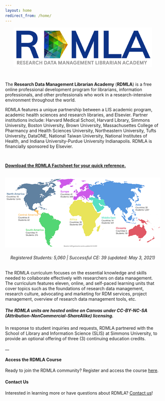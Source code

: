 ```yaml
---
layout: home
redirect_from: /home/
---
```


<p align="center"><img src="images/icons_logos/rdmla_logo/RDMLALogo_Blue_450px.png" alt="RDMLA Logo"></p> <br>

The **Research Data Management Librarian Academy** (**RDMLA**) is a free online professional development program for librarians, information professionals, and other professionals who work in a research-intensive environment throughout the world. 

RDMLA features a unique partnership between a LIS academic program, academic health sciences and research libraries, and Elsevier. Partner institutions include: Harvard Medical School, Harvard Library, Simmons University, Boston University, Brown University, Massachusettes College of Pharmancy and Health Sciences University, Northeastern University, Tufts University, DataONE, National Taiwan University, National Institutes of Health, and Indiana University-Purdue University Indianapolis. RDMLA is financially sponsored by Elsevier.

<br>

**<a href="https://github.com/RDMLA/rdmla.github.io/blob/master/survey-documents/RDMLA Quick Fact Sheet_05-05-21.pdf" target="_blank">Download the RDMLA Factsheet for your quick reference.</a>** <br>
<br>
<p align="center"><img src="/images/display-images/learnerregionmap_05.03.21.png" alt="Map of Student Locations"></p>
<h6 align="center"><em>Registered Students: 5,060  |  Successful CE: 39</em> (updated: May 3, 2021)</h6>

The RDMLA curriculum focuses on the essential knowledge and skills needed to collaborate effectively with researchers on data management. The curriculum features eleven, online, and self-paced learning units that cover topics such as the foundations of research data management, research culture, advocating and marketing for RDM services, project management, overview of research data management tools, etc. <br>

##### **The RDMLA units are hosted online on Canvas under CC-BY-NC-SA (Attribution-NonCommercial-ShareAlike) licensing.** 

In response to student inquiries and requests, RDMLA partnered with the School of Library and Information Science (SLIS) at Simmons University, to provide an optional offering of three (3) continuing education credits. 
<br>

__

<h4><b>Access the RDMLA Course</b></h4>
Ready to join the RDMLA community? Register and access the course <a href="https://www.canvas.net/browse/simmonsu/courses/research-data-management" target="_blank">here</a>.
<br>
<h4><b>Contact Us</b></h4>
Interested in learning more or have questions about RDMLA? <a href="https://rdmla.github.io/contact/">Contact us</a>!
